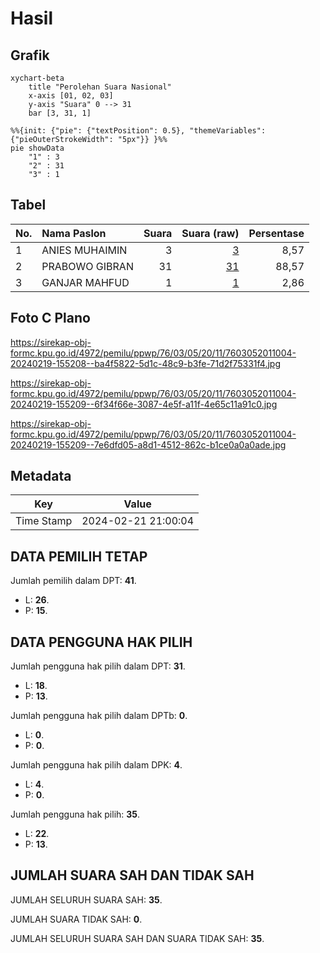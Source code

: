 # Hasil

## Grafik

```mermaid
xychart-beta
    title "Perolehan Suara Nasional"
    x-axis [01, 02, 03]
    y-axis "Suara" 0 --> 31
    bar [3, 31, 1]
```

```mermaid
%%{init: {"pie": {"textPosition": 0.5}, "themeVariables": {"pieOuterStrokeWidth": "5px"}} }%%
pie showData
    "1" : 3
    "2" : 31
    "3" : 1
```

## Tabel

| No. | Nama Paslon    | Suara | Suara (raw) | Persentase |
|:--- |:-------------- | -----:| -----------:| ----------:|
| 1   | ANIES MUHAIMIN | 3     | [3][p-1]    | 8,57       |
| 2   | PRABOWO GIBRAN | 31    | [31][p-2]   | 88,57      |
| 3   | GANJAR MAHFUD  | 1     | [1][p-3]    | 2,86       |


[p-1]: https://github.com/gigit-pemilu/pemilu-2024/blob/main/pilpres/hitung-suara/sub/76-sulawesi-barat/sub/03-mamasa/sub/05-tabulahan/sub/2011-pangandaran/sub/004-tps/sub/paslon-1.txt
[p-2]: https://github.com/gigit-pemilu/pemilu-2024/blob/main/pilpres/hitung-suara/sub/76-sulawesi-barat/sub/03-mamasa/sub/05-tabulahan/sub/2011-pangandaran/sub/004-tps/sub/paslon-2.txt
[p-3]: https://github.com/gigit-pemilu/pemilu-2024/blob/main/pilpres/hitung-suara/sub/76-sulawesi-barat/sub/03-mamasa/sub/05-tabulahan/sub/2011-pangandaran/sub/004-tps/sub/paslon-3.txt

## Foto C Plano

https://sirekap-obj-formc.kpu.go.id/4972/pemilu/ppwp/76/03/05/20/11/7603052011004-20240219-155208--ba4f5822-5d1c-48c9-b3fe-71d2f75331f4.jpg

https://sirekap-obj-formc.kpu.go.id/4972/pemilu/ppwp/76/03/05/20/11/7603052011004-20240219-155209--6f34f66e-3087-4e5f-a11f-4e65c11a91c0.jpg

https://sirekap-obj-formc.kpu.go.id/4972/pemilu/ppwp/76/03/05/20/11/7603052011004-20240219-155209--7e6dfd05-a8d1-4512-862c-b1ce0a0a0ade.jpg


## Metadata

| Key        | Value               |
| ---------- | ------------------- |
| Time Stamp | 2024-02-21 21:00:04 |


## DATA PEMILIH TETAP

Jumlah pemilih dalam DPT: **41**.
 * L: **26**.
 * P: **15**.

## DATA PENGGUNA HAK PILIH

Jumlah pengguna hak pilih dalam DPT: **31**.
 * L: **18**.
 * P: **13**.

Jumlah pengguna hak pilih dalam DPTb: **0**.
 * L: **0**.
 * P: **0**.

Jumlah pengguna hak pilih dalam DPK: **4**.
 * L: **4**.
 * P: **0**.

Jumlah pengguna hak pilih: **35**.
 * L: **22**.
 * P: **13**.

## JUMLAH SUARA SAH DAN TIDAK SAH

JUMLAH SELURUH SUARA SAH: **35**.

JUMLAH SUARA TIDAK SAH: **0**.

JUMLAH SELURUH SUARA SAH DAN SUARA TIDAK SAH: **35**.


